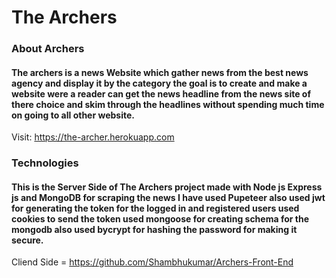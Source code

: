 # The Archers 
<h3>About Archers</h3>
<h4>The archers is a news Website which gather news from the best news agency and display it by the category the goal is to create and make a website were a reader can get the news headline from the news site of there choice and skim through the headlines without spending much time on going to all other website.</h4>

Visit: https://the-archer.herokuapp.com

<h3>Technologies</h3>
<h4>This is the Server Side of The Archers project made with Node js Express js and MongoDB for scraping the news I have used Pupeteer also used jwt for generating the token for the logged in and registered users used cookies to send the token used mongoose for creating schema for the mongodb also used bycrypt for hashing the password for making it secure.</h4>


Cliend Side = https://github.com/Shambhukumar/Archers-Front-End
